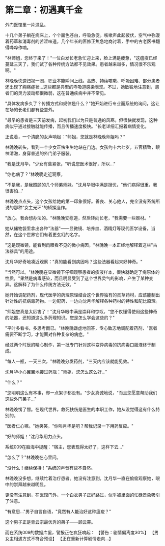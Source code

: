 # 第二章：初遇真千金

外门医馆里一片混乱。

十几个弟子躺在病床上，个个面色苍白，呼吸急促。咳嗽声此起彼伏，空气中弥漫着药草和消毒剂的苦涩味道。几个年长的医修正焦急地商讨着，手中的古老医书翻得哗哗作响。

"林师姐，您终于来了！"一位白发长老急忙迎上来，脸上满是疲惫，"这瘟疫已经蔓延三天了，我们试了各种传统方法都不见效果。患者越来越多，情况很不乐观啊。"

林晚晚快速扫视一圈，职业本能瞬间上线。高热、持续咳嗽、呼吸困难、部分患者还出现了胸痛症状...这些都是典型的呼吸道感染表现。不过，她敏锐地注意到，患者们的灵力波动都很微弱，这在普通疾病中并不常见。

"具体发病多久了？传播方式和规律是什么？"她开始进行专业而系统的询问，这让在场的长老们都有些意外。

"最早的患者是三天前发病，起初我们以为只是普通的风寒。但很快就发现，这种病似乎通过接触就能传播，而且传播速度极快。"长老详细汇报着病情变化。

正说着，一个清脆的女声响起："师姐，您就是林晚晚师姐吗？"

林晚晚转头，看到一个少女正怯生生地站在门边。女孩约十六七岁，五官精致，眼神清澈，身穿普通的外门弟子服装。

"我是沈月华，"少女有些紧张，"听说您医术很好，所以..."

"你也病了？"林晚晚走近观察。

"不是我，是我照顾的几个师弟师妹。"沈月华眼中满是担忧，"他们病得很重，我很害怕..."

林晚晚点点头，这个女孩给她的第一印象很好。善良、关心他人，完全没有系统所说的那种"女主光环"的矫揉造作。

"放心，我会想办法的。"林晚晚安慰道，然后转向长老，"我需要一些器材。"

她从储物袋里拿出各种"法器"——显微镜、培养皿、酒精灯等现代医学设备，当然，在这个世界它们有着更玄幻的名字。

"这是观微镜，能看到肉眼看不见的微小病因。"林晚晚一本正经地解释着这些"古法器具"的用途。

沈月华好奇地凑近观察："真的能看到病因吗？这些法器看起来好神奇。"

"当然可以。"林晚晚在显微镜下仔细观察患者的痰液样本，很快就确定了病原体的性质，"果然是病毒感染，而且明显受到了这个世界灵气的影响，产生了某种变异。这解释了为什么传统方法无效。"

她开始调配药剂，现代医学的药理原理结合这个世界独有的灵草药材，应该能制出针对性的抗病毒药物。一边配药，一边向沈月华解释各种药材的特性和配比原理。

"师姐您真是太厉害了！"沈月华眼中满是崇拜和惊叹，"您不仅懂得使用这些神奇的法器，还知道这么多药理知识。您是怎么学会这些的？"

"平时多看书，多思考而已。"林晚晚谦虚地回答，专心致志地调配着药剂，"医者需要不断学习，才能面对各种复杂的病症。"

经过两个时辰的精心制作，第一批专门针对这种变异病毒的抗病毒口服液终于制成。

"每人一瓶，一天三次。"林晚晚分发药剂，"三天内应该就能见效。"

沈月华小心翼翼地接过药瓶："师姐，您怎么这么好..."

"什么？"

"您明明这么有本事，却一点架子都没有。"少女真诚地说，"而且您愿意帮助我们这些外门弟子..."

林晚晚愣了愣。在现代世界，救死扶伤是医生的本职工作，她从没觉得这有什么特别的。

"医者仁心嘛。"她笑笑，"你叫月华是吧？帮我记录一下用药反应。"

"好的师姐！"沈月华用力点头。

系统009在脑海中提醒："宿主，您表现得太好了，这样下去..."

"怎么了？"林晚晚在心里问。

"没什么！继续保持！"系统的声音有些不自然。

林晚晚没多想，继续忙着治疗患者。她没有注意到，沈月华一直在偷偷观察她，眼中的崇拜越来越明显。

更没有注意到，在医馆门外，一个白衣男子正好路过，似乎被里面的忙碌景象吸引了注意。

"有意思..."男子自言自语，"竟然有人能治好这种瘟疫？"

这个男子正是青云宗最优秀的弟子——顾云霄。

而在系统009的数据库里，警报正在疯狂响起：
【警告：剧情偏离度30%】
【男女主相遇方式不符合预设】
【正在重新计算剧情走向...】